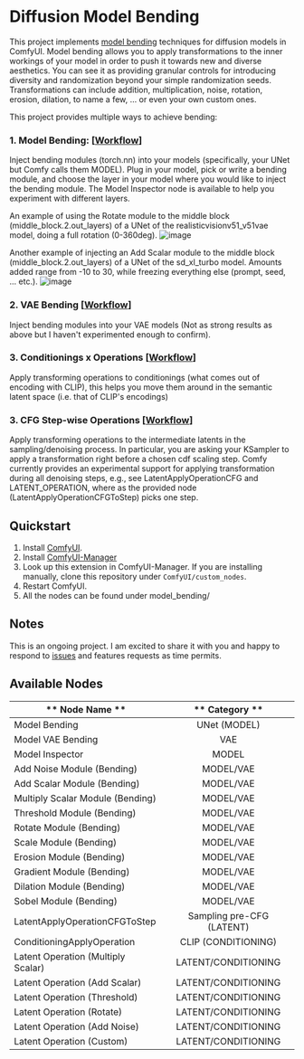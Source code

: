 # Diffusion Model Bending
This project implements [model bending](https://github.com/terrybroad/network-bending) techniques for diffusion models in ComfyUI. Model bending allows you to apply transformations to the inner workings of your model in order to push it towards new and diverse aesthetics. You can see it as providing granular controls for introducing diversity and randomization beyond your simple randomization seeds. Transformations can include addition, multiplication, noise, rotation, erosion, dilation, to name a few, ... or even your own custom ones.

This project provides multiple ways to achieve bending:
### 1. Model Bending: [[Workflow](workflows/basic_unet_bending.json)]
Inject bending modules (torch.nn) into your models (specifically, your UNet but Comfy calls them MODEL). Plug in your model, pick or write a bending module, and choose the layer in your model where you would like to inject the bending module. The Model Inspector node is available to help you experiment with different layers. 

An example of using the Rotate module to the middle block (middle_block.2.out_layers) of a UNet of the realisticvisionv51_v51vae model, doing a full rotation (0-360deg).
![image](docs/imgs/bending_add_analog_portrait.gif)

Another example of injecting an Add Scalar module to the middle block (middle_block.2.out_layers) of a UNet of the sd_xl_turbo model. Amounts added range from -10 to 30, while freezing everything else (prompt, seed, ... etc.).
![image](docs/imgs/bending_rotate_analog_portrait.gif)

### 2. VAE Bending [[Workflow](workflows/vae_bending.json)]
Inject bending modules into your VAE models (Not as strong results as above but I haven't experimented enough to confirm). 
### 3. Conditionings x Operations  [[Workflow](workflows/conditioning_bending.json)]
Apply transforming operations to conditionings (what comes out of encoding with CLIP), this helps you move them around in the semantic latent space (i.e. that of CLIP's encodings)
### 3. CFG Step-wise Operations [[Workflow](workflows/denoising_step_bending.json)]
Apply transforming operations to the intermediate latents in the sampling/denoising process. In particular, you are asking your KSampler to apply a transformation right before a chosen cdf scaling step. Comfy currently provides an experimental support for applying transformation during all denoising steps, e.g., see LatentApplyOperationCFG and LATENT_OPERATION, where as the provided node (LatentApplyOperationCFGToStep) picks one step.

## Quickstart

1. Install [ComfyUI](https://docs.comfy.org/get_started).
2. Install [ComfyUI-Manager](https://github.com/ltdrdata/ComfyUI-Manager)
3. Look up this extension in ComfyUI-Manager. If you are installing manually, clone this repository under `ComfyUI/custom_nodes`.
4. Restart ComfyUI.
5. All the nodes can be found under model_bending/

## Notes
This is an ongoing project. I am excited to share it with you and happy to respond to [issues](https://github.com/abuzreq/ComfyUI-Model-Bending/issues) and features requests as time permits. 

## Available Nodes
| **    Node Name   **                        |       **    Category   **       |
|---------------------------------------------|:-------------------------------:|
|     Model   Bending                         |             UNet (MODEL)        |
|     Model VAE   Bending                     |                VAE              |
|     Model   Inspector                       |              MODEL              |
|     Add Noise   Module (Bending)            |             MODEL/VAE           |
|     Add   Scalar Module (Bending)           |            MODEL/VAE            |
|     Multiply   Scalar Module (Bending)      |            MODEL/VAE            |
|     Threshold   Module (Bending)            |            MODEL/VAE            |
|     Rotate   Module (Bending)               |            MODEL/VAE            |
|     Scale Module   (Bending)                |            MODEL/VAE            |
|     Erosion   Module (Bending)              |            MODEL/VAE            |
|     Gradient   Module (Bending)             |            MODEL/VAE            |
|     Dilation   Module (Bending)             |            MODEL/VAE            |
|     Sobel   Module (Bending)                |            MODEL/VAE            |
|     LatentApplyOperationCFGToStep           |     Sampling pre-CFG (LATENT)   |
|     ConditioningApplyOperation              |        CLIP (CONDITIONING)      |
|     Latent   Operation (Multiply Scalar)    |       LATENT/CONDITIONING       |
|     Latent   Operation (Add Scalar)         |       LATENT/CONDITIONING       |
|     Latent   Operation (Threshold)          |       LATENT/CONDITIONING       |
|     Latent   Operation (Rotate)             |       LATENT/CONDITIONING       |
|     Latent   Operation (Add Noise)          |       LATENT/CONDITIONING       |
|     Latent   Operation (Custom)             |       LATENT/CONDITIONING       |
